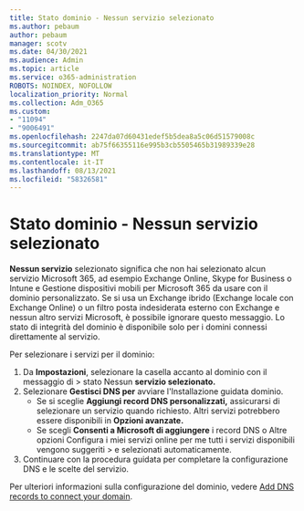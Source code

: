 ```yaml
---
title: Stato dominio - Nessun servizio selezionato
ms.author: pebaum
author: pebaum
manager: scotv
ms.date: 04/30/2021
ms.audience: Admin
ms.topic: article
ms.service: o365-administration
ROBOTS: NOINDEX, NOFOLLOW
localization_priority: Normal
ms.collection: Adm_O365
ms.custom:
- "11094"
- "9006491"
ms.openlocfilehash: 2247da07d60431edef5b5dea8a5c06d51579008c
ms.sourcegitcommit: ab75f66355116e995b3cb5505465b31989339e28
ms.translationtype: MT
ms.contentlocale: it-IT
ms.lasthandoff: 08/13/2021
ms.locfileid: "58326581"
---
```

# <a name="domain-status---no-services-selected"></a>Stato dominio - Nessun servizio selezionato

**Nessun servizio** selezionato significa che non hai selezionato alcun servizio Microsoft 365, ad esempio Exchange Online, Skype for Business o Intune e Gestione dispositivi mobili per Microsoft 365 da usare con il dominio personalizzato. Se si usa un Exchange ibrido (Exchange locale con Exchange Online) o un filtro posta indesiderata esterno con Exchange e nessun altro servizi Microsoft, è possibile ignorare questo messaggio. Lo stato di integrità del dominio è disponibile solo per i domini connessi direttamente al servizio.

Per selezionare i servizi per il dominio:

1. Da **Impostazioni**, selezionare la casella accanto al dominio con il messaggio di  >  [](https://admin.microsoft.com/Adminportal/Home)stato Nessun **servizio selezionato.**
1. Selezionare **Gestisci DNS per** avviare l'Installazione guidata dominio.
    - Se si sceglie **Aggiungi record DNS personalizzati,** assicurarsi di selezionare un servizio quando richiesto. Altri servizi potrebbero essere disponibili in **Opzioni avanzate.**
    - Se scegli **Consenti a Microsoft di aggiungere** i record DNS o Altre opzioni Configura i miei servizi online per me tutti i servizi disponibili vengono suggeriti   >   e selezionati automaticamente.
1. Continuare con la procedura guidata per completare la configurazione DNS e le scelte del servizio.
 
Per ulteriori informazioni sulla configurazione del dominio, vedere [Add DNS records to connect your domain](https://docs.microsoft.com/microsoft-365/admin/get-help-with-domains/create-dns-records-at-any-dns-hosting-provider).

